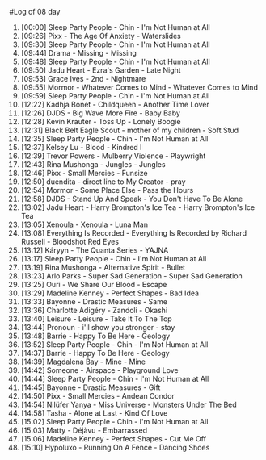 #Log of 08 day

1. [00:00] Sleep Party People - Chin - I'm Not Human at All
1. [09:26] Pixx - The Age Of Anxiety - Waterslides
1. [09:30] Sleep Party People - Chin - I'm Not Human at All
1. [09:44] Drama - Missing - Missing
1. [09:48] Sleep Party People - Chin - I'm Not Human at All
1. [09:50] Jadu Heart - Ezra's Garden - Late Night
1. [09:53] Grace Ives - 2nd - Nightmare
1. [09:55] Mormor - Whatever Comes to Mind - Whatever Comes to Mind
1. [09:59] Sleep Party People - Chin - I'm Not Human at All
1. [12:22] Kadhja Bonet - Childqueen - Another Time Lover
1. [12:26] DJDS - Big Wave More Fire - Baby Baby
1. [12:28] Kevin Krauter - Toss Up - Lonely Boogie
1. [12:31] Black Belt Eagle Scout - mother of my children - Soft Stud
1. [12:35] Sleep Party People - Chin - I'm Not Human at All
1. [12:37] Kelsey Lu - Blood - Kindred I
1. [12:39] Trevor Powers - Mulberry Violence - Playwright
1. [12:43] Rina Mushonga - Jungles - Jungles
1. [12:46] Pixx - Small Mercies - Funsize
1. [12:50] duendita - direct line to My Creator - pray
1. [12:54] Mormor - Some Place Else - Pass the Hours
1. [12:58] DJDS - Stand Up And Speak - You Don't Have To Be Alone
1. [13:02] Jadu Heart - Harry Brompton's Ice Tea - Harry Brompton's Ice Tea
1. [13:05] Xenoula - Xenoula - Luna Man
1. [13:08] Everything Is Recorded - Everything Is Recorded by Richard Russell - Bloodshot Red Eyes
1. [13:12] Káryyn - The Quanta Series - YAJNA
1. [13:17] Sleep Party People - Chin - I'm Not Human at All
1. [13:19] Rina Mushonga - Alternative Spirit - Bullet
1. [13:23] Arlo Parks - Super Sad Generation - Super Sad Generation
1. [13:25] Ouri - We Share Our Blood - Escape
1. [13:29] Madeline Kenney - Perfect Shapes - Bad Idea
1. [13:33] Bayonne - Drastic Measures - Same
1. [13:36] Charlotte Adigéry - Zandoli - Okashi
1. [13:40] Leisure - Leisure - Take It To The Top
1. [13:44] Pronoun - i'll show you stronger - stay
1. [13:48] Barrie - Happy To Be Here - Geology
1. [13:52] Sleep Party People - Chin - I'm Not Human at All
1. [14:37] Barrie - Happy To Be Here - Geology
1. [14:39] Magdalena Bay - Mine - Mine
1. [14:42] Someone - Airspace - Playground Love
1. [14:44] Sleep Party People - Chin - I'm Not Human at All
1. [14:45] Bayonne - Drastic Measures - Gift
1. [14:50] Pixx - Small Mercies - Andean Condor
1. [14:54] Nilüfer Yanya - Miss Universe - Monsters Under The Bed
1. [14:58] Tasha - Alone at Last - Kind Of Love
1. [15:02] Sleep Party People - Chin - I'm Not Human at All
1. [15:03] Matty - Déjàvu - Embarrassed
1. [15:06] Madeline Kenney - Perfect Shapes - Cut Me Off
1. [15:10] Hypoluxo - Running On A Fence - Dancing Shoes
